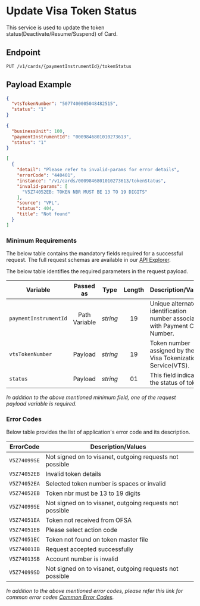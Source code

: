 # Update Visa Token Status

This service is used to update the token status(Deactivate/Resume/Suspend) of Card.

## Endpoint

`PUT /v1/cards/{paymentInstrumentId}/tokenStatus`

## Payload Example

<!--
type: tab
titles: Request, Response, Error
-->

```json
{
  "vtsTokenNumber": "5077400005048482515",
  "status": "1"
}
```

<!--
type: tab
--> 

```json
{
  "businessUnit": 100,
  "paymentInstrumentId": "0009846801010273613",
  "status": "1"
}
```

<!--
type: tab
--> 

```json
[
  {
    "detail": "Please refer to invalid-params for error details",
    "errorCode": "440401",
    "instance": "/v1/cards/0009846801010273613/tokenStatus",
    "invalid-params": [
      "V5Z74052EB: TOKEN NBR MUST BE 13 TO 19 DIGITS"
    ],
    "source": "VPL",
    "status": 404,
    "title": "Not found"
  }
]
```
<!-- type: tab-end -->

### Minimum Requirements

The below table contains the mandatory fields required for a successful request. The full request schemas are available in our [API Explorer](../api/?type=put&path=/v1/cards/{paymentInstrumentId}/tokenStatus).

The below table identifies the required parameters in the request payload.

| Variable | Passed as | Type | Length | Description/Values |
| -------- | :-------: | :--: | :------------: | ------------------ |
| `paymentInstrumentId` | Path Variable | *string* | 19 | Unique alternate identification number associated with Payment Card Number. | 
| `vtsTokenNumber` | Payload | *string* | 19 | Token number assigned by the Visa Tokenization Service(VTS). | 
| `status` | Payload | *string* | 01 | This field indicate the status of token. | 

*In addition to the above mentioned minimum field, one of the request payload variable is required.*

### Error Codes 

Below table provides the list of application's error code and its description.

| ErrorCode |  Description/Values |
| --------  | ------------------ |
| `V5Z74099SE` | Not signed on to visanet, outgoing requests not possible |
| `V5Z74052EB` | Invalid token details |
| `V5Z74052EA` | Selected token number is spaces or invalid |
| `V5Z74052EB` | Token nbr must be 13 to 19 digits |
| `V5Z74099SE` | Not signed on to visanet, outgoing requests not possible |
| `V5Z74051EA` | Token not received from OFSA |                                   
| `V5Z74051EB` | Please select action code |
| `V5Z74051EC` | Token not found on token master file |
| `V5Z74001IB` | Request accepted successfully |
| `V5Z74013SB` | Account number is invalid |
| `V5Z74099SD` | Not signed on to visanet, outgoing requests not possible |


*In addition to the above mentioned error codes, please refer this link for common error codes [Common Error Codes](?path=docs/Common_Error_Code.md).*
